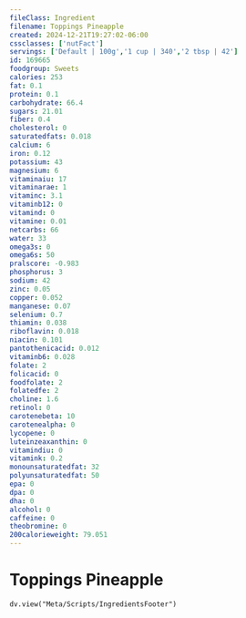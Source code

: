 ```yaml
---
fileClass: Ingredient
filename: Toppings Pineapple
created: 2024-12-21T19:27:02-06:00
cssclasses: ['nutFact']
servings: ['Default | 100g','1 cup | 340','2 tbsp | 42']
id: 169665
foodgroup: Sweets
calories: 253
fat: 0.1
protein: 0.1
carbohydrate: 66.4
sugars: 21.01
fiber: 0.4
cholesterol: 0
saturatedfats: 0.018
calcium: 6
iron: 0.12
potassium: 43
magnesium: 6
vitaminaiu: 17
vitaminarae: 1
vitaminc: 3.1
vitaminb12: 0
vitamind: 0
vitamine: 0.01
netcarbs: 66
water: 33
omega3s: 0
omega6s: 50
pralscore: -0.983
phosphorus: 3
sodium: 42
zinc: 0.05
copper: 0.052
manganese: 0.07
selenium: 0.7
thiamin: 0.038
riboflavin: 0.018
niacin: 0.101
pantothenicacid: 0.012
vitaminb6: 0.028
folate: 2
folicacid: 0
foodfolate: 2
folatedfe: 2
choline: 1.6
retinol: 0
carotenebeta: 10
carotenealpha: 0
lycopene: 0
luteinzeaxanthin: 0
vitamindiu: 0
vitamink: 0.2
monounsaturatedfat: 32
polyunsaturatedfat: 50
epa: 0
dpa: 0
dha: 0
alcohol: 0
caffeine: 0
theobromine: 0
200calorieweight: 79.051
---
```


# Toppings Pineapple

```dataviewjs
dv.view("Meta/Scripts/IngredientsFooter")
```